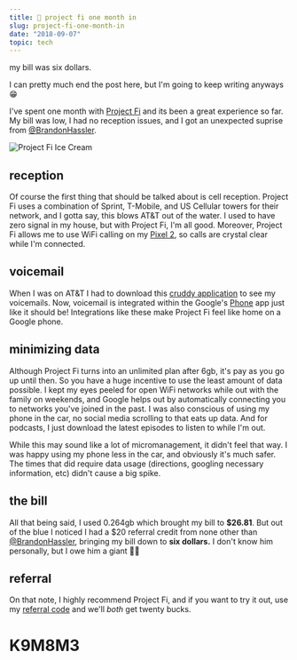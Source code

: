 ```yaml
---
title: 📅 project fi one month in
slug: project-fi-one-month-in
date: "2018-09-07"
topic: tech
---
```


my bill was six dollars.

I can pretty much end the post here, but I'm going to keep writing anyways 😁

I've spent one month with [Project Fi][project-fi] and its been a great experience so far. My bill was low, I had no reception issues, and I got an unexpected suprise from [@BrandonHassler][brandon-hassler].

![Project Fi Ice Cream][ice-cream]

## reception

Of course the first thing that should be talked about is cell reception. Project Fi uses a combination of Sprint, T-Mobile, and US Cellular towers for their network, and I gotta say, this blows AT&T out of the water. I used to have zero signal in my house, but with Project Fi, I'm all good. Moreover, Project Fi allows me to use WiFi calling on my [Pixel 2][pixel], so calls are crystal clear while I'm connected.

## voicemail

When I was on AT&T I had to download this [cruddy application][voicemail-app] to see my voicemails. Now, voicemail is integrated within the Google's [Phone][phone-app] app just like it should be! Integrations like these make Project Fi feel like home on a Google phone.

## minimizing data

Although Project Fi turns into an unlimited plan after 6gb, it's pay as you go up until then. So you have a huge incentive to use the least amount of data possible. I kept my eyes peeled for open WiFi networks while out with the family on weekends, and Google helps out by automatically connecting you to networks you've joined in the past. I was also conscious of using my phone in the car, no social media scrolling to that eats up data. And for podcasts, I just download the latest episodes to listen to while I'm out.

While this may sound like a lot of micromanagement, it didn't feel that way. I was happy using my phone less in the car, and obviously it's much safer. The times that did require data usage (directions, googling necessary information, etc) didn't cause a big spike.

## the bill

All that being said, I used 0.264gb which brought my bill to **\$26.81**. But out of the blue I noticed I had a \$20 referral credit from none other than [@BrandonHassler][brandon-hassler], bringing my bill down to **six dollars.** I don't know him personally, but I owe him a giant 👍🏼

## referral

On that note, I highly recommend Project Fi, and if you want to try it out, use my [referral code][referral] and we'll _both_ get twenty bucks.

# K9M8M3

[project-fi]: https://fi.google.com/about/
[brandon-hassler]: https://twitter.com/BrandonHassler
[ice-cream]: https://res.cloudinary.com/bradgarropy/image/upload/f_auto,q_auto/bradgarropy.com/posts/project-fi-ice-cream.jpg
[pixel]: https://store.google.com/us/product/pixel_2
[voicemail-app]: https://play.google.com/store/apps/details?id=com.att.mobile.android.vvm
[phone-app]: https://play.google.com/store/apps/details?id=com.google.android.dialer
[referral]: https://g.co/fi/r/K9M8M3
